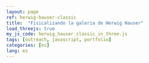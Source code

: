 ```yaml
---
layout: page
ref: herwig-hauser-classic
title:  "Fisicalizando la galeria de Herwig Hauser"
load_threejs: true
my_js_code: herwig_hauser_classic_in_three.js
tags: [outreach, javascript, portfolio]
categories: [es]
lang: es
---
```

